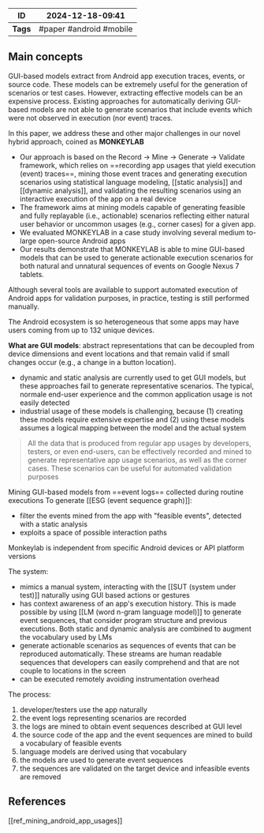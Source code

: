 
| ID       | 2024-12-18-09:41        |
| -------- | ----------------------- |
| **Tags** | #paper #android #mobile |
## Main concepts

GUI-based models extract from Android app execution traces, events, or source code. These models can be extremely useful for the generation of scenarios or test cases. However, extracting effective models can be an expensive process. Existing approaches for automatically deriving GUI-based models are not able to generate scenarios that include events which were not observed in execution (nor event) traces. 

In this paper, we address these and other major challenges in our novel hybrid approach, coined as **MONKEYLAB**
- Our approach is based on the Record → Mine → Generate → Validate framework, which relies on ==recording app usages that yield execution (event) traces==, mining those event traces and generating execution scenarios using statistical language modeling, [[static analysis]] and [[dynamic analysis]], and validating the resulting scenarios using an interactive execution of the app on a real device
- The framework aims at mining models capable of generating feasible and fully replayable (i.e., actionable) scenarios reflecting either natural user behavior or uncommon usages (e.g., corner cases) for a given app. 
- We evaluated MONKEYLAB in a case study involving several medium to-large open-source Android apps
- Our results demonstrate that MONKEYLAB is able to mine GUI-based models that can be used to generate actionable execution scenarios for both natural and unnatural sequences of events on Google Nexus 7 tablets.

Although several tools are available to support automated execution of Android apps for validation purposes, in practice, testing is still performed manually.

The Android ecosystem is so heterogeneous that some apps may have users coming from up to 132 unique devices.

**What are GUI models**: abstract representations that can be decoupled from device dimensions and event locations and that remain valid if small changes occur (e.g., a change in a button location). 
- dynamic and static analysis are currently used to get GUI models, but these approaches fail to generate representative scenarios. The typical, normale end-user experience and the common application usage is not easily detected
- industrial usage of these models is challenging, because (1) creating these models require extensive expertise and (2) using these models assumes a logical mapping between the model and the actual system

>All the data that is produced from regular app usages by developers, testers, or even end-users, can be effectively recorded and mined to generate representative app usage scenarios, as well as the corner cases. These scenarios can be useful for automated validation purposes

Mining GUI-based models from ==event logs== collected during routine executions
To generate [[ESG (event sequence graph)]]:
- filter the events mined from the app with "feasible events", detected with a static analysis
- exploits a space of possible interaction paths

Monkeylab is independent from specific Android devices or API platform versions

The system:
- mimics a manual system, interacting with the [[SUT (system under test)]] naturally using GUI based actions or gestures
- has context awareness of an app's execution history. This is made possible by using  [[LM (word n-gram language model)]] to generate event sequences, that consider program structure and previous executions. Both static and dynamic analysis are combined to augment the vocabulary used by LMs
- generate actionable scenarios as sequences of events that can be reproduced automatically. These streams are human readable sequences that developers can easily comprehend and that are not couple to locations in the screen
- can be executed remotely avoiding instrumentation overhead

The process:
1. developer/testers use the app naturally
2. the event logs representing scenarios are recorded
3. the logs are mined to obtain event sequences described at GUI level
4. the source code of the app and the event sequences are mined to build a vocabulary of feasible events
5. language models are derived using that vocabulary
6. the models are used to generate event sequences
7. the sequences are validated on the target device and infeasible events are removed


## References
[[ref_mining_android_app_usages]]
